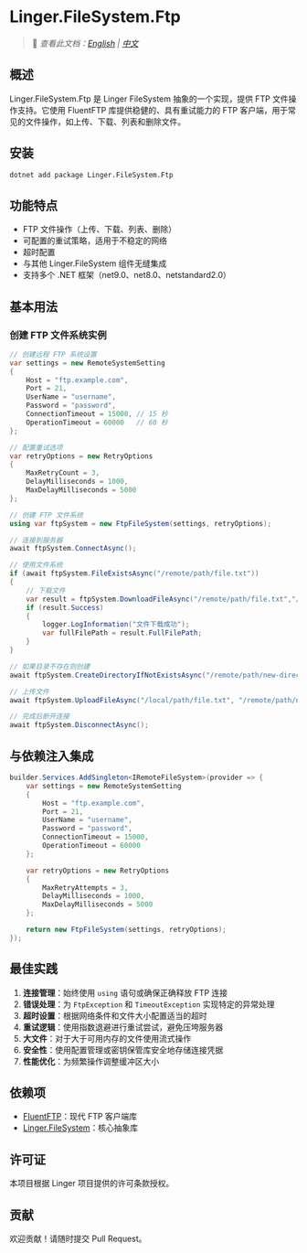 # Linger.FileSystem.Ftp

> 📝 *查看此文档：[English](./README.md) | [中文](./README.zh-CN.md)*

## 概述

Linger.FileSystem.Ftp 是 Linger FileSystem 抽象的一个实现，提供 FTP 文件操作支持。它使用 FluentFTP 库提供稳健的、具有重试能力的 FTP 客户端，用于常见的文件操作，如上传、下载、列表和删除文件。

## 安装

```bash
dotnet add package Linger.FileSystem.Ftp
```

## 功能特点

- FTP 文件操作（上传、下载、列表、删除）
- 可配置的重试策略，适用于不稳定的网络
- 超时配置
- 与其他 Linger.FileSystem 组件无缝集成
- 支持多个 .NET 框架（net9.0、net8.0、netstandard2.0）

## 基本用法

### 创建 FTP 文件系统实例

```csharp
// 创建远程 FTP 系统设置
var settings = new RemoteSystemSetting
{
    Host = "ftp.example.com",
    Port = 21,
    UserName = "username",
    Password = "password",
    ConnectionTimeout = 15000, // 15 秒
    OperationTimeout = 60000   // 60 秒
};

// 配置重试选项
var retryOptions = new RetryOptions
{
    MaxRetryCount = 3,
    DelayMilliseconds = 1000,
    MaxDelayMilliseconds = 5000
};

// 创建 FTP 文件系统
using var ftpSystem = new FtpFileSystem(settings, retryOptions);

// 连接到服务器
await ftpSystem.ConnectAsync();

// 使用文件系统
if (await ftpSystem.FileExistsAsync("/remote/path/file.txt"))
{
    // 下载文件
    var result = ftpSystem.DownloadFileAsync("/remote/path/file.txt","/local/file.txt");    
    if (result.Success)
    {
        logger.LogInformation("文件下载成功");
        var fullFilePath = result.FullFilePath;
    }
}

// 如果目录不存在则创建
await ftpSystem.CreateDirectoryIfNotExistsAsync("/remote/path/new-directory");

// 上传文件
await ftpSystem.UploadFileAsync("/local/path/file.txt", "/remote/path/new-file.txt");

// 完成后断开连接
await ftpSystem.DisconnectAsync();
```

## 与依赖注入集成

```csharp
builder.Services.AddSingleton<IRemoteFileSystem>(provider => {
    var settings = new RemoteSystemSetting
    {
        Host = "ftp.example.com",
        Port = 21,
        UserName = "username",
        Password = "password",
        ConnectionTimeout = 15000,
        OperationTimeout = 60000
    };

    var retryOptions = new RetryOptions
    {
        MaxRetryAttempts = 3,
        DelayMilliseconds = 1000,
        MaxDelayMilliseconds = 5000
    };

    return new FtpFileSystem(settings, retryOptions);
});
```

## 最佳实践

1. **连接管理**：始终使用 `using` 语句或确保正确释放 FTP 连接
2. **错误处理**：为 `FtpException` 和 `TimeoutException` 实现特定的异常处理
3. **超时设置**：根据网络条件和文件大小配置适当的超时
4. **重试逻辑**：使用指数退避进行重试尝试，避免压垮服务器
5. **大文件**：对于大于可用内存的文件使用流式操作
6. **安全性**：使用配置管理或密钥保管库安全地存储连接凭据
7. **性能优化**：为频繁操作调整缓冲区大小

## 依赖项

- [FluentFTP](https://github.com/robinrodricks/FluentFTP)：现代 FTP 客户端库
- [Linger.FileSystem](https://github.com/Linger06/Linger/tree/main/src/Linger.FileSystem)：核心抽象库

## 许可证

本项目根据 Linger 项目提供的许可条款授权。

## 贡献

欢迎贡献！请随时提交 Pull Request。
